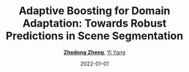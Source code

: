 ---
title: "Adaptive Boosting for Domain Adaptation: Towards Robust Predictions in Scene Segmentation"
collection: publications
permalink: /publication/Adaptive2022
date: 2022-01-01
doi: 10.1109/TIP.2022.3195642
keywords: 
venue: 'IEEE Transactions on Image Processing'
paperurl: 'https://zdzheng.xyz/files/TIP_Adaboost.pdf'
blog: 'https://zhuanlan.zhihu.com/p/593571554'
code: 'https://github.com/layumi/AdaBoost_Seg'
author: '<strong><a href="https://zdzheng.xyz/authors/Zhedong-Zheng" class="author">Zhedong Zheng</a></strong>, <a href="https://zdzheng.xyz/authors/Yi-Yang" class="author">Yi Yang</a>'
citation: ' Zhedong Zheng,  Yi Yang, &quot;Adaptive Boosting for Domain Adaptation: Towards Robust Predictions in Scene Segmentation.&quot; IEEE Transactions on Image Processing, 2022. DOI: 10.1109/TIP.2022.3195642'
pub_year: '2022'
bib: >
    @article{zheng2022adaptive,<br>author = "Zheng, Zhedong and Yang, Yi",<br>doi = "10.1109/TIP.2022.3195642",<br>title = "Adaptive Boosting for Domain Adaptation: Towards Robust Predictions in Scene Segmentation",<br>journal = "IEEE Transactions on Image Processing",<br>url = "https://zdzheng.xyz/files/TIP\_Adaboost.pdf",<br>code = "https://github.com/layumi/AdaBoost\_Seg",<br>blog = "https://zhuanlan.zhihu.com/p/593571554",<br>year = "2022"
    }

---